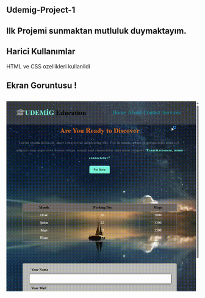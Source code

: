 <h2> Udemig-Project-1 <h2>

Ilk Projemi sunmaktan mutluluk duymaktayım.

<h2> Harici Kullanımlar </h2>

HTML ve CSS ozellikleri kullanildi

<h2> Ekran Goruntusu ! <h2>

![Gif yükleme yapıldı](ekran.gif)
